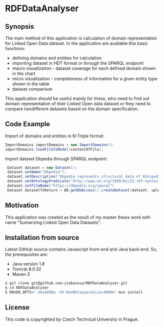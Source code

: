 # RDFDataAnalyser

## Synopsis

The main method of this application is calculation of domain representation for Linked Open Data dataset. In the application are available this basic functions:

 * defining domains and entities for calculation
 * importing dataset in HDT format or through the SPARQL endpoint
 * macro visualization - dataset coverage for each defined domain shown in the chart
 * micro visualization - completeness of information for a given entity type shown in the table
 * dataset comparison

 This application should be useful mainly for these, who need to find out domain representation of their Linked Open data dataset or they need to compare twodifferent datasets based on the domain specification.

## Code Example
Import of domains and entities in N-Triple format:
```java
ImportDomains importDomains = new ImportDomains();
importDomains.loadFileToModel(contentOfFile);
```

Import dataset Dbpedia through SPARQL endpoint:
```java
 Dataset dataset = new Dataset();
 dataset.setName("Dbpedia");
 dataset.setDescription("Dbpedia represents structural data of Wikipedia");
 dataset.setOntologyPredicate("http://www.w3.org/1999/02/22-rdf-syntax-ns#type");
 dataset.setFileName("https://dbpedia.org/sparql")
 Dataset datasetToReturn = DB.getDbAccess().createDataset(dataset, uploadedInputStream, shortCalculation);
```

## Motivation
 This application was created as the result of my master thesis work with name "Sumarizing Linked Open Data Datasets".

## Installation from source

Latest GitHub source contains Javascript front-end and Java back-end. So, the prerequisites are:

 * Java version 1.8
 * Tomcat 8.0.32
 * Maven 3

```bash
$ git clone git@github.com:jcabaiova/RDFDataAnalyser.git
$ cd RDFDataAnalyser
$ MAVEN_OPTS="-Xmx4096m -XX:MaxMetaspaceSize=4096m" mvn install
```


## License
This code is copyrighted by Czech Technical University in Prague.